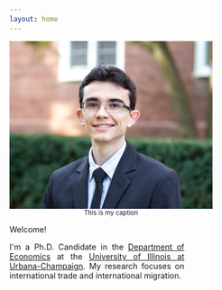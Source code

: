 ```yaml
---
layout: home
---
```


 <style>
   p.ex1 {
     max-width: 310px;
    }
 </style>

 <div style="width: 360px; font-size:80%; text-align:center;"><img src="./files/profile.jpg" alt="profile" style="width: 360px;" align="right" />This is my caption</div>

Welcome! <br/>
<p style="text-align:justify" class="ex1">I'm a Ph.D. Candidate in the <a href="http://www.economics.illinois.edu" target="_blank">Department of Economics</a> at the <a href="https://illinois.edu/" target="_blank">University of Illinois at Urbana-Champaign</a>. My research focuses on international trade and international migration.</p>

